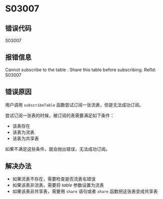 # S03007

## 错误代码

S03007

## 报错信息

Cannot subscribe to the table <xxx>. Share this table before subscribing. RefId:
S03007

## 错误原因

用户调用 `subscribeTable` 函数尝试订阅一张流表，但是无法成功订阅。

尝试订阅一张表的时候，被订阅的表需要满足如下条件：

* 该表存在
* 该表为流表
* 该表为共享表

如果不满足这些条件，就会抛出错误，无法成功订阅。

## 解决办法

* 如果流表不存在，需要检查是否流表名错误
* 如果该表非流表，需要将 *table* 参数设置为流表
* 如果该表非共享表，需要用 `share` 语句或者 `share`
  函数把这张表变成共享表

